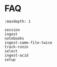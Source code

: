 # FAQ

```{toctree}
:maxdepth: 1

session
ingest
notebooks
ingest-same-file-twice
track-runin
select
ingest-acid
setup
```
